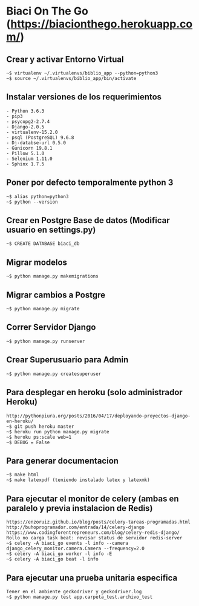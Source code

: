 # Biaci On The Go (https://biacionthego.herokuapp.com/)

## Crear y activar Entorno Virtual
    ~$ virtualenv ~/.virtualenvs/biblio_app --python=python3
    ~$ source ~/.virtualenvs/biblio_app/bin/activate

## Instalar versiones de los requerimientos
    - Python 3.6.3
    - pip3
    - psycopg2-2.7.4
    - Django-2.0.5
    - virtualenv-15.2.0
    - psql (PostgreSQL) 9.6.8
    - Dj-databse-url 0.5.0
    - Gunicorn 19.8.1
    - Pillow 5.1.0
    - Selenium 1.11.0
    - Sphinx 1.7.5

## Poner por defecto temporalmente python 3
    ~$ alias python=python3
    ~$ python --version

## Crear en Postgre Base de datos (Modificar usuario en settings.py)
    ~$ CREATE DATABASE biaci_db

## Migrar modelos
    ~$ python manage.py makemigrations

## Migrar cambios a Postgre
    ~$ python manage.py migrate

## Correr Servidor Django
    ~$ python manage.py runserver

## Crear Superusuario para Admin
    ~$ python manage.py createsuperuser

## Para desplegar en heroku (solo administrador Heroku)
    http://pythonpiura.org/posts/2016/04/17/deployando-proyectos-django-en-heroku/
    ~$ git push heroku master
    ~$ heroku run python manage.py migrate
    ~$ heroku ps:scale web=1
    ~$ DEBUG = False

## Para generar documentacion
    ~$ make html
    ~$ make latexpdf (teniendo instalado latex y latexmk)

## Para ejecutar el monitor de celery (ambas en paralelo y previa instalacion de Redis)
    https://enzoruiz.github.io/blog/posts/celery-tareas-programadas.html
    http://buhoprogramador.com/entrada/14/celery-django
    https://www.codingforentrepreneurs.com/blog/celery-redis-django/
    Rollo no carga task beat: revisar status de servidor redis-server
    ~$ celery -A biaci_go events -l info --camera django_celery_monitor.camera.Camera --frequency=2.0
    ~$ celery -A biaci_go worker -l info -E
    ~$ celery -A biaci_go beat -l info

## Para ejecutar una prueba unitaria especifica
    Tener en el ambiente geckodriver y geckodriver.log
    ~$ python manage.py test app.carpeta_test.archivo_test


